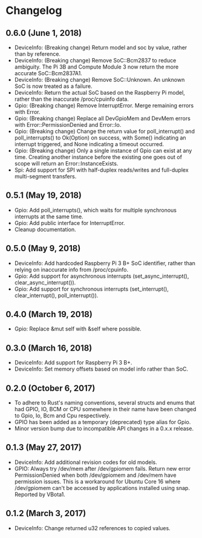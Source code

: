# Changelog

## 0.6.0 (June 1, 2018)

* DeviceInfo: (Breaking change) Return model and soc by value, rather than by reference.
* DeviceInfo: (Breaking change) Remove SoC::Bcm2837 to reduce ambiguity. The Pi 3B and Compute Module 3 now return the more accurate SoC::Bcm2837A1.
* DeviceInfo: (Breaking change) Remove SoC::Unknown. An unknown SoC is now treated as a failure.
* DeviceInfo: Return the actual SoC based on the Raspberry Pi model, rather than the inaccurate /proc/cpuinfo data.
* Gpio: (Breaking change) Remove InterruptError. Merge remaining errors with Error.
* Gpio: (Breaking change) Replace all DevGpioMem and DevMem errors with Error::PermissionDenied and Error::Io.
* Gpio: (Breaking change) Change the return value for poll_interrupt() and poll_interrupts() to Ok(Option) on success, with Some() indicating an interrupt triggered, and None indicating a timeout occurred.
* Gpio: (Breaking change) Only a single instance of Gpio can exist at any time. Creating another instance before the existing one goes out of scope will return an Error::InstanceExists.
* Spi: Add support for SPI with half-duplex reads/writes and full-duplex multi-segment transfers.

## 0.5.1 (May 19, 2018)

* Gpio: Add poll_interrupts(), which waits for multiple synchronous interrupts at the same time.
* Gpio: Add public interface for InterruptError.
* Cleanup documentation.

## 0.5.0 (May 9, 2018)

* DeviceInfo: Add hardcoded Raspberry Pi 3 B+ SoC identifier, rather than relying on inaccurate info from /proc/cpuinfo.
* Gpio: Add support for asynchronous interrupts (set_async_interrupt(), clear_async_interrupt()).
* Gpio: Add support for synchronous interrupts (set_interrupt(), clear_interrupt(), poll_interrupt()).

## 0.4.0 (March 19, 2018)

* Gpio: Replace &mut self with &self where possible.

## 0.3.0 (March 16, 2018)

* DeviceInfo: Add support for Raspberry Pi 3 B+.
* DeviceInfo: Set memory offsets based on model info rather than SoC.

## 0.2.0 (October 6, 2017)

* To adhere to Rust's naming conventions, several structs and enums that had GPIO, IO, BCM or CPU somewhere in their name have been changed to Gpio, Io, Bcm and Cpu respectively.
* GPIO has been added as a temporary (deprecated) type alias for Gpio.
* Minor version bump due to incompatible API changes in a 0.x.x release.

## 0.1.3 (May 27, 2017)

* DeviceInfo: Add additional revision codes for old models.
* GPIO: Always try /dev/mem after /dev/gpiomem fails. Return new error PermissionDenied when both /dev/gpiomem and /dev/mem have permission issues. This is a workaround for Ubuntu Core 16 where /dev/gpiomem can't be accessed by applications installed using snap. Reported by VBota1.

## 0.1.2 (March 3, 2017)

* DeviceInfo: Change returned u32 references to copied values.
